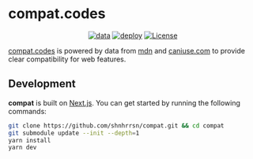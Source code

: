 # compat.codes

<p align="center">
<a href="https://github.com/shnhrrsn/compat/actions/workflows/data.yml"><img src="https://github.com/shnhrrsn/compat/actions/workflows/data.yml/badge.svg" alt="data"></a>
<a href="https://github.com/shnhrrsn/compat/deployments"><img src="https://img.shields.io/github/deployments/shnhrrsn/compat/production?label=deploy&logo=vercel&logoColor=white" alt="deploy"></a>
<a href="./LICENSE"><img alt="License" src="https://img.shields.io/github/license/shnhrrsn/compat"></a>
</p>

[compat.codes](https://compat.codes/) is powered by data from [mdn](https://developer.mozilla.org/en-US/) and [caniuse.com](https://caniuse.com/) to provide clear compatibility for web features.

## Development

**compat** is built on [Next.js](https://nextjs.org). You can get started by running the following commands:

```sh
git clone https://github.com/shnhrrsn/compat.git && cd compat
git submodule update --init --depth=1
yarn install
yarn dev
```
